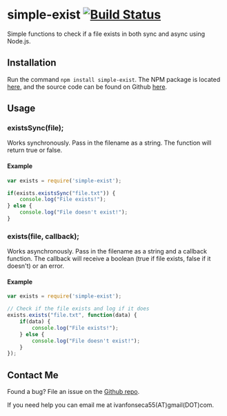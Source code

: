 # simple-exist [![Build Status](https://travis-ci.org/Porso7/simple-exist.svg?branch=master)](https://travis-ci.org/Porso7/simple-exist)
Simple functions to check if a file exists in both sync and async using Node.js.

## Installation

Run the command ```npm install simple-exist```.
The NPM package is located [here](https://www.npmjs.com/package/simple-exist), and the source code can be found
on Github [here](https://github.com/Porso7/simple-exist).

## Usage

### existsSync(file);

Works synchronously. Pass in the filename as a string. The function will return true or false.
#### Example
```Javascript
var exists = require('simple-exist');

if(exists.existsSync("file.txt")) {
    console.log("File exists!");
} else {
    console.log("File doesn't exist!");
}
```

### exists(file, callback);

Works asynchronously. Pass in the filename as a string and a callback function. The callback will receive a boolean (true if file exists, false if it doesn't) or an error.
#### Example
```Javascript
var exists = require('simple-exist');

// Check if the file exists and log if it does
exists.exists("file.txt", function(data) {
    if(data) {
        console.log("File exists!");
    } else {
        console.log("File doesn't exist!");
    }
});
```

## Contact Me

Found a bug? File an issue on the [Github repo](https://github.com/Porso7/simple-exist/issues).

If you need help you can email me at ivanfonseca55(AT)gmail(DOT)com.